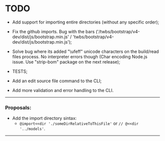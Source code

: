 # TODO

- Add support for importing entire directories (without any specific order);

- Fix the github imports. Bug with the bars ('/twbs/bootstrap/v4-dev/dist/js/bootstrap.min.js' / 'twbs/bootstrap/v4-dev/dist/js/bootstrap.min.js');

- Solve bug where its added "\ufeff" unicode characters on the build/read files process. No interpreter errors though (Char encoding Node.js issue. Use "strip-bom" package on the next release);

- TESTS;
- Add an edit source file command to the CLI;
- Add more validation and error handling to the CLI.

--------------------------------------------------------------------------------------------------------------------------
### Proposals:

- Add the import directory sintax: 
  * ``` @import<<dir './someDirRelativeToThisFile' ``` or ``` // @<<dir '../models' ```.
--------------------------------------------------------------------------------------------------------------------------
